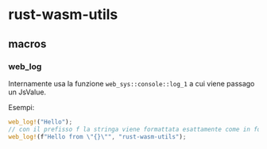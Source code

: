 # rust-wasm-utils

## macros

### web_log

Internamente usa la funzione ```web_sys::console::log_1``` a cui viene passago un JsValue.

Esempi:
```rust
web_log!("Hello");
// con il prefisso f la stringa viene formattata esattamente come in format!(...)
web_log!(f"Hello from \"{}\"", "rust-wasm-utils");
```
